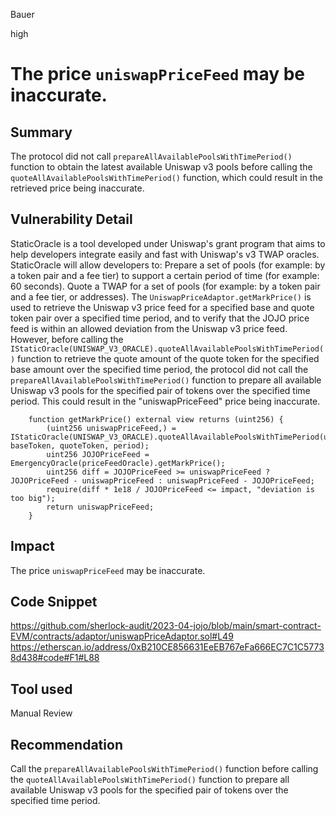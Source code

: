 Bauer

high

# The price `uniswapPriceFeed` may be inaccurate.

## Summary
The protocol did not call `prepareAllAvailablePoolsWithTimePeriod()` function  to obtain the latest available Uniswap v3 pools before calling the `quoteAllAvailablePoolsWithTimePeriod()` function, which could result in the retrieved price being inaccurate.

## Vulnerability Detail
StaticOracle is a tool developed under Uniswap's grant program that aims to help developers integrate easily and fast with Uniswap's v3 TWAP oracles.
StaticOracle will allow developers to:
Prepare a set of pools (for example: by a token pair and a fee tier) to support a certain period of time (for example: 60 seconds).
Quote a TWAP for a set of pools (for example: by a token pair and a fee tier, or addresses).
The `UniswapPriceAdaptor.getMarkPrice()`  is used to retrieve the Uniswap v3 price feed for a specified base and quote token pair over a specified time period, and to verify that the JOJO price feed is within an allowed deviation from the Uniswap v3 price feed.
However, before calling the `IStaticOracle(UNISWAP_V3_ORACLE).quoteAllAvailablePoolsWithTimePeriod()` function to retrieve the quote amount of the quote token for the specified base amount over the specified time period, the protocol did not call the `prepareAllAvailablePoolsWithTimePeriod()` function to prepare all available Uniswap v3 pools for the specified pair of tokens over the specified time period. This could result in the "uniswapPriceFeed" price being inaccurate.
```solidity
    function getMarkPrice() external view returns (uint256) {
        (uint256 uniswapPriceFeed,) = IStaticOracle(UNISWAP_V3_ORACLE).quoteAllAvailablePoolsWithTimePeriod(uint128(10**decimal), baseToken, quoteToken, period);
        uint256 JOJOPriceFeed = EmergencyOracle(priceFeedOracle).getMarkPrice();
        uint256 diff = JOJOPriceFeed >= uniswapPriceFeed ? JOJOPriceFeed - uniswapPriceFeed : uniswapPriceFeed - JOJOPriceFeed;
        require(diff * 1e18 / JOJOPriceFeed <= impact, "deviation is too big");
        return uniswapPriceFeed;
    }

```

## Impact
The price `uniswapPriceFeed` may be inaccurate.

## Code Snippet
https://github.com/sherlock-audit/2023-04-jojo/blob/main/smart-contract-EVM/contracts/adaptor/uniswapPriceAdaptor.sol#L49
https://etherscan.io/address/0xB210CE856631EeEB767eFa666EC7C1C57738d438#code#F1#L88
## Tool used

Manual Review

## Recommendation
Call the `prepareAllAvailablePoolsWithTimePeriod()` function before calling the `quoteAllAvailablePoolsWithTimePeriod()`  function to prepare all available Uniswap v3 pools for the specified pair of tokens over the specified time period.
